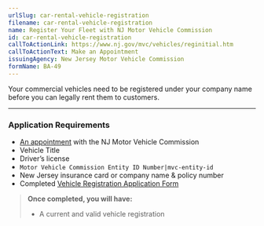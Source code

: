 ```yaml
---
urlSlug: car-rental-vehicle-registration
filename: car-rental-vehicle-registration
name: Register Your Fleet with NJ Motor Vehicle Commission
id: car-rental-vehicle-registration
callToActionLink: https://www.nj.gov/mvc/vehicles/reginitial.htm
callToActionText: Make an Appointment
issuingAgency: New Jersey Motor Vehicle Commission
formName: BA-49
---
```


Your commercial vehicles need to be registered under your company name before you can legally rent them to customers.

---

### Application Requirements

- [An appointment](https://telegov.njportal.com/njmvc/AppointmentWizard) with the NJ Motor Vehicle Commission
- Vehicle Title
- Driver’s license
- `Motor Vehicle Commission Entity ID Number|mvc-entity-id`
- New Jersey insurance card or company name & policy number
- Completed [Vehicle Registration Application Form](https://www.nj.gov/mvc/pdf/vehicles/BA-49.pdf)

> **Once completed, you will have:**
>
> - A current and valid vehicle registration

